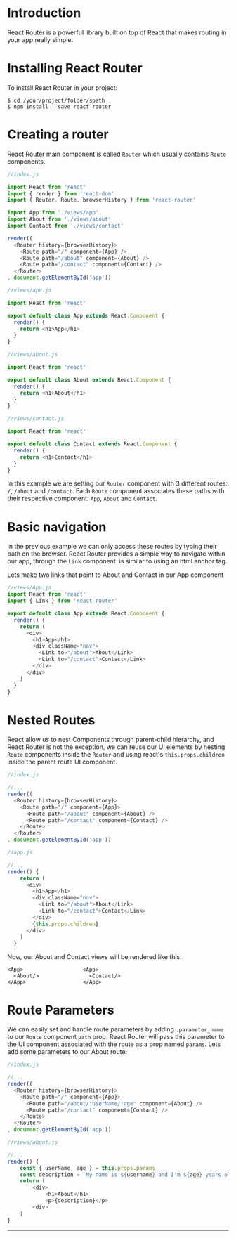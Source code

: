 # Introduction

React Router is a powerful library built on top of React that makes routing in your app really simple.

# Installing React Router

To install React Router in your project:
```
$ cd /your/project/folder/spath
$ npm install --save react-router
```

# Creating a router

React Router main component is called `Router` which usually contains `Route` components.

```js
//index.js

import React from 'react'
import { render } from 'react-dom'
import { Router, Route, browserHistory } from 'react-router'

import App from './views/app'
import About from './views/about'
import Contact from './views/contact'

render((
  <Router history={browserHistory}>
    <Route path="/" component={App} />
    <Route path="/about" component={About} />
    <Route path="/contact" component={Contact} />
  </Router>
, document.getElementById('app'))
```
```js
//views/app.js

import React from 'react'

export default class App extends React.Component {
  render() {
    return <h1>App</h1>
  }
}
```
```js
//views/about.js

import React from 'react'

export default class About extends React.Component {
  render() {
    return <h1>About</h1>
  }
}
```
```js
//views/contact.js

import React from 'react'

export default class Contact extends React.Component {
  render() {
    return <h1>Contact</h1>
  }
}
```
In this example we are setting our `Router` component with 3 different routes: `/`, `/about` and `/contact`. Each `Route` component associates these paths with their respective component: `App`, `About` and `Contact`.

# Basic navigation

In the previous example we can only access these routes by typing their path on the browser. React Router provides a simple way to navigate within our app, through the `Link` component. <Link> is similar to using an html anchor tag.

Lets make two links that point to About and Contact in our App component

```js
//views/App.js
import React from 'react'
import { Link } from 'react-router'

export default class App extends React.Component {
  render() {
    return (
      <div>
        <h1>App</h1>
        <div className="nav">
          <Link to="/about">About</Link>
          <Link to="/contact">Contact</Link>
        </div>
      </div>
    )
  }
}
```

# Nested Routes

React allow us to nest Components through parent-child hierarchy, and React Router is not the exception, we can reuse our UI elements by nesting `Route` components inside the `Router` and using react's `this.props.children` inside the parent route UI component.

```js
//index.js

//...
render((
  <Router history={browserHistory}>
    <Route path="/" component={App}>
      <Route path="/about" component={About} />
      <Route path="/contact" component={Contact} />
    </Route>
  </Router>
, document.getElementById('app'))
```
```js
//app.js

//...
render() {
    return (
      <div>
        <h1>App</h1>
        <div className="nav">
          <Link to="/about">About</Link>
          <Link to="/contact">Contact</Link>
        </div>
        {this.props.children}
      </div>
    )
  }

```
Now, our About and Contact views will be rendered like this:

```
<App>                   <App>
  <About/>                <Contact/>
</App>                  </App>
```

# Route Parameters

We can easily set and handle route parameters by adding `:parameter_name` to our `Route` component `path` prop. React Router will pass this parameter to the UI component associated with the route as a prop named `params`.
Lets add some parameters to our About route:

```js
//index.js

//...
render((
  <Router history={browserHistory}>
    <Route path="/" component={App}>
      <Route path="/about/:userName/:age" component={About} />
      <Route path="/contact" component={Contact} />
    </Route>
  </Router>
, document.getElementById('app'))
```
```js
//views/about.js

//...
render() {
    const { userName, age } = this.props.params
    const description = `My name is ${username} and I'm ${age} years old.`
    return (
        <div>
            <h1>About</h1>
            <p>{description}</p>
        <div>
    )
}
```

---
